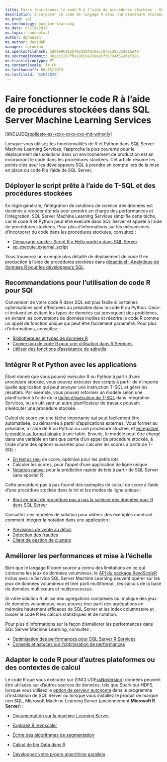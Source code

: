 ```yaml
---
title: Faire fonctionner le code R à l’aide de procédures stockées - SQL Server Machine Learning Services
description: Incorporer le code de langage R dans une procédure stockée SQL Server pour le rendre disponible à toute application cliente ayant un accès à une base de données SQL Server.
ms.prod: sql
ms.technology: machine-learning
ms.date: 03/15/2019
ms.topic: conceptual
author: dphansen
ms.author: davidph
manager: cgronlun
ms.openlocfilehash: 2d00e96162b492d28f0c0ec107612023c8e15e48
ms.sourcegitcommit: 3026c22b7fba19059a769ea5f367c4f51efaf286
ms.translationtype: MT
ms.contentlocale: fr-FR
ms.lasthandoff: 06/15/2019
ms.locfileid: "62642029"
---
```

# <a name="operationalize-r-code-using-stored-procedures-in-sql-server-machine-learning-services"></a>Faire fonctionner le code R à l’aide de procédures stockées dans SQL Server Machine Learning Services
[!INCLUDE[appliesto-ss-xxxx-xxxx-xxx-md-winonly](../../includes/appliesto-ss-xxxx-xxxx-xxx-md-winonly.md)]

Lorsque vous utilisez les fonctionnalités de R et Python dans SQL Server Machine Learning Services, l’approche la plus courante pour le déplacement des solutions dans un environnement de production est en incorporant le code dans les procédures stockées. Cet article résume les points clés pour les développeurs SQL à prendre en compte lors de la mise en place du code R à l’aide de SQL Server.

## <a name="deploy-production-ready-script-using-t-sql-and-stored-procedures"></a>Déployer le script prête à l’aide de T-SQL et des procédures stockées

En règle générale, l’intégration de solutions de science des données est destinée à recoder étendu pour prendre en charge des performances et l’intégration. SQL Server Machine Learning Services simplifie cette tâche, car le code R et Python peut être exécuté dans SQL Server et appelé à l’aide de procédures stockées. Pour plus d’informations sur les mécanismes d’incorporer du code dans les procédures stockées, consultez :

+ [Démarrage rapide : Script R « Hello world » dans SQL Server](../../advanced-analytics/tutorials//quickstart-r-run-using-tsql.md)
+ [sp_execute_external_script](../../relational-databases/system-stored-procedures/sp-execute-external-script-transact-sql.md)

Vous trouverez un exemple plus détaillé de déploiement de code R en production à l’aide de procédures stockées dans [didacticiel : Analytique de données R pour les développeurs SQL](../../advanced-analytics/tutorials/sqldev-in-database-r-for-sql-developers.md)

## <a name="guidelines-for-optimizing-r-code-for-sql"></a>Recommandations pour l’utilisation de code R pour SQl

Conversion de votre code R dans SQL est plus facile si certaines optimisations sont effectuées au préalable dans le code R ou Python. Ceux-ci incluent en évitant les types de données qui provoquent des problèmes, en évitant les conversions de données inutiles et réécrire le code R comme un appel de fonction unique qui peut être facilement paramétré. Pour plus d'informations, consultez :

+ [Bibliothèques et types de données R](r-libraries-and-data-types.md)
+ [Conversion de code R pour une utilisation dans R Services](converting-r-code-for-use-in-sql-server.md)
+ [Utiliser des fonctions d’assistance de sqlrutils](ref-r-sqlrutils.md)

## <a name="integrate-r-and-python-with-applications"></a>Intégrer R et Python avec les applications

Étant donné que vous pouvez exécuter R ou Python à partir d’une procédure stockée, vous pouvez exécuter des scripts à partir de n’importe quelle application qui peut envoyer une instruction T-SQL et gérer les résultats. Par exemple, vous pouvez reformer un modèle selon une planification à l’aide de la [tâche d’exécution de T-SQL](https://docs.microsoft.com/sql/integration-services/control-flow/execute-t-sql-statement-task) dans Integration Services, ou en utilisant un autre planificateur de travaux pouvant s’exécuter une procédure stockée.

Calcul de score est une tâche importante qui peut facilement être automatisée, ou démarrée à partir d’applications externes. Vous former au préalable, à l’aide de R ou Python ou une procédure stockée, et [enregistrer le modèle au format binaire](../tutorials/walkthrough-build-and-save-the-model.md) à une table. Ensuite, le modèle peut être chargé dans une variable en tant que partie d’un appel de procédure stockée, à l’aide d’une des options suivantes pour calculer les scores à partir de T-SQL :

+ [En temps réel](../real-time-scoring.md) de score, optimisé pour les petits lots
+ Calculer les scores, pour l’appel d’une application de ligne unique
+ [Notation native](../sql-native-scoring.md), pour la prédiction rapide de lots à partir de SQL Server sans appeler R

Cette procédure pas à pas fournit des exemples de calcul de score à l’aide d’une procédure stockée dans le lot et les modes de ligne unique :

+ [Bout en bout de procédure pas à pas la science des données pour R dans SQL Server](../tutorials/walkthrough-data-science-end-to-end-walkthrough.md)

Consultez ces modèles de solution pour obtenir des exemples montrant comment intégrer la notation dans une application :

+ [Prévisions de vente au détail](https://github.com/Microsoft/SQL-Server-R-Services-Samples/blob/master/RetailForecasting/Introduction.md)
+ [Détection des fraudes](https://github.com/Microsoft/r-server-fraud-detection)
+ [Client de gestion de clusters](https://github.com/Microsoft/sql-server-samples/tree/master/samples/features/r-services/getting-started/customer-clustering)

## <a name="boost-performance-and-scale"></a>Améliorer les performances et mise à l’échelle

Bien que le langage R open source a connu des limitations en ce qui concerne les jeux de données volumineux, le [API du package RevoScaleR](ref-r-revoscaler.md) inclus avec le Service SQL Server Machine Learning peuvent opérer sur les jeux de données volumineux et tirer parti multithread , les calculs de la base de données multicœurs et multiprocessus.

Si votre solution R utilise des agrégations complexes ou implique des jeux de données volumineux, vous pouvez tirer parti des agrégations en mémoire hautement efficaces de SQL Server et les index columnstore et laisser le code R les calculs statistiques et de notation.

Pour plus d’informations sur la façon d’améliorer les performances dans SQL Server Machine Learning, consultez :

+ [Optimisation des performances pour SQL Server R Services](../../advanced-analytics/r/sql-server-r-services-performance-tuning.md)
+ [Conseils et astuces sur l’optimisation de performances](https://gallery.cortanaintelligence.com/Tutorial/SQL-Server-Optimization-Tips-and-Tricks-for-Analytics-Services)

## <a name="adapt-r-code-for-other-platforms-or-compute-contexts"></a>Adapter le code R pour d’autres plateformes ou des contextes de calcul

Le code R que vous exécutez sur [!INCLUDE[ssNoVersion](../../includes/ssnoversion-md.md)] données peuvent être utilisées sur d’autres sources de données, tels que Spark sur HDFS, lorsque vous utilisez le [option de serveur autonome](../install/sql-machine-learning-standalone-windows-install.md) dans le programme d’installation de SQL Server ou lorsque vous installez le produit de marque non SQL, Microsoft Machine Learning Server (anciennement **Microsoft R Server**) :

+ [Documentation sur la machine Learning Server](https://docs.microsoft.com/r-server/)

+ [Explorez R revoscaler](https://docs.microsoft.com/r-server/r/tutorial-r-to-revoscaler)

+ [Écrire des algorithmes de segmentation](https://docs.microsoft.com/r-server/r/how-to-developer-write-chunking-algorithms)

+ [Calcul de big Data dans R](https://docs.microsoft.com/r-server/r/tutorial-large-data-tips)

+ [Développez votre propre algorithme parallèle](https://docs.microsoft.com/r-server/r-reference/revopemar/pemar)

